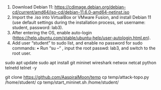 
1.	Download Debian 11: 
https://cdimage.debian.org/debian-cd/current/amd64/iso-cd/debian-11.6.0-amd64-netinst.iso
2.	Import the .iso into VirtualBox or VMware Fusion, and install Debian 11 (use default settings during the installation process, set username: student, password: lab3).
3.	After entering the OS, enable auto-login (https://help.ubuntu.com/stable/ubuntu-help/user-autologin.html.en).
4.	Add user “student” to sudo list, and enable no password for sudo commands:
•	Run “su –“ , input the root passwd: lab3, and switch to the root user.


sudo apt update
sudo apt install git mininet wireshark netwox netcat python telnetd telnet -y

git clone https://github.com/AaspiralMoon/temp
cp temp/attack-topo.py /home/student/
cp temp/start_mininet.sh /home/student/
